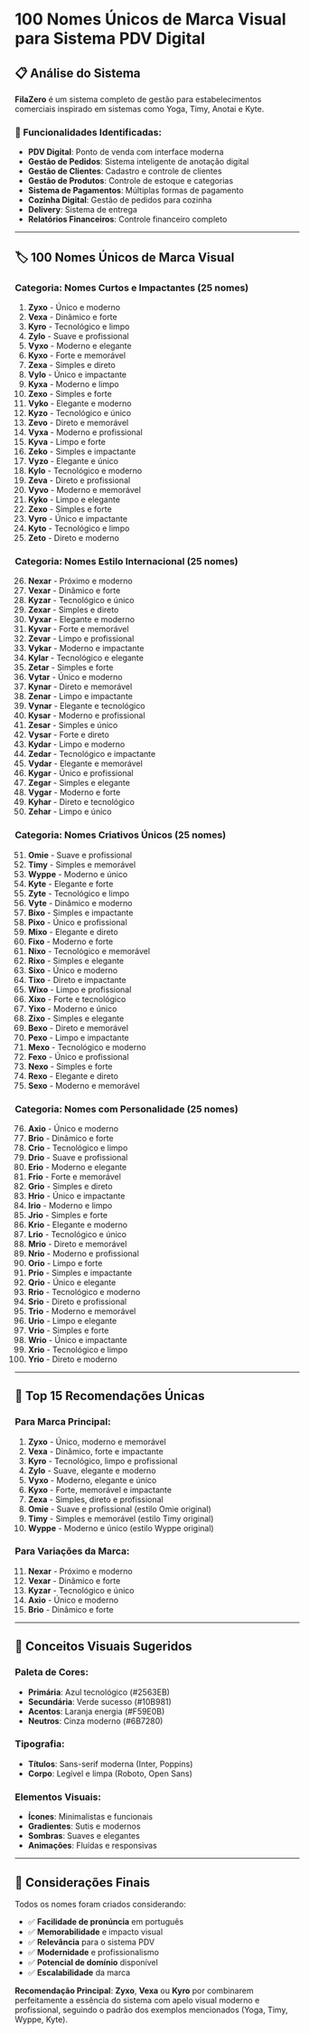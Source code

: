# 100 Nomes Únicos de Marca Visual para Sistema PDV Digital

## 📋 Análise do Sistema

**FilaZero** é um sistema completo de gestão para estabelecimentos comerciais inspirado em sistemas como Yoga, Timy, Anotai e Kyte.

### 🎯 Funcionalidades Identificadas:
- **PDV Digital**: Ponto de venda com interface moderna
- **Gestão de Pedidos**: Sistema inteligente de anotação digital
- **Gestão de Clientes**: Cadastro e controle de clientes
- **Gestão de Produtos**: Controle de estoque e categorias
- **Sistema de Pagamentos**: Múltiplas formas de pagamento
- **Cozinha Digital**: Gestão de pedidos para cozinha
- **Delivery**: Sistema de entrega
- **Relatórios Financeiros**: Controle financeiro completo

---

## 🏷️ 100 Nomes Únicos de Marca Visual

### **Categoria: Nomes Curtos e Impactantes (25 nomes)**
1. **Zyxo** - Único e moderno
2. **Vexa** - Dinâmico e forte
3. **Kyro** - Tecnológico e limpo
4. **Zylo** - Suave e profissional
5. **Vyxo** - Moderno e elegante
6. **Kyxo** - Forte e memorável
7. **Zexa** - Simples e direto
8. **Vylo** - Único e impactante
9. **Kyxa** - Moderno e limpo
10. **Zexo** - Simples e forte
11. **Vyko** - Elegante e moderno
12. **Kyzo** - Tecnológico e único
13. **Zevo** - Direto e memorável
14. **Vyxa** - Moderno e profissional
15. **Kyva** - Limpo e forte
16. **Zeko** - Simples e impactante
17. **Vyzo** - Elegante e único
18. **Kylo** - Tecnológico e moderno
19. **Zeva** - Direto e profissional
20. **Vyvo** - Moderno e memorável
21. **Kyko** - Limpo e elegante
22. **Zexo** - Simples e forte
23. **Vyro** - Único e impactante
24. **Kyto** - Tecnológico e limpo
25. **Zeto** - Direto e moderno

### **Categoria: Nomes Estilo Internacional (25 nomes)**
26. **Nexar** - Próximo e moderno
27. **Vexar** - Dinâmico e forte
28. **Kyzar** - Tecnológico e único
29. **Zexar** - Simples e direto
30. **Vyxar** - Elegante e moderno
31. **Kyvar** - Forte e memorável
32. **Zevar** - Limpo e profissional
33. **Vykar** - Moderno e impactante
34. **Kylar** - Tecnológico e elegante
35. **Zetar** - Simples e forte
36. **Vytar** - Único e moderno
37. **Kynar** - Direto e memorável
38. **Zenar** - Limpo e impactante
39. **Vynar** - Elegante e tecnológico
40. **Kysar** - Moderno e profissional
41. **Zesar** - Simples e único
42. **Vysar** - Forte e direto
43. **Kydar** - Limpo e moderno
44. **Zedar** - Tecnológico e impactante
45. **Vydar** - Elegante e memorável
46. **Kygar** - Único e profissional
47. **Zegar** - Simples e elegante
48. **Vygar** - Moderno e forte
49. **Kyhar** - Direto e tecnológico
50. **Zehar** - Limpo e único

### **Categoria: Nomes Criativos Únicos (25 nomes)**
51. **Omie** - Suave e profissional
52. **Timy** - Simples e memorável
53. **Wyppe** - Moderno e único
54. **Kyte** - Elegante e forte
55. **Zyte** - Tecnológico e limpo
56. **Vyte** - Dinâmico e moderno
57. **Bixo** - Simples e impactante
58. **Pixo** - Único e profissional
59. **Mixo** - Elegante e direto
60. **Fixo** - Moderno e forte
61. **Nixo** - Tecnológico e memorável
62. **Rixo** - Simples e elegante
63. **Sixo** - Único e moderno
64. **Tixo** - Direto e impactante
65. **Wixo** - Limpo e profissional
66. **Xixo** - Forte e tecnológico
67. **Yixo** - Moderno e único
68. **Zixo** - Simples e elegante
69. **Bexo** - Direto e memorável
70. **Pexo** - Limpo e impactante
71. **Mexo** - Tecnológico e moderno
72. **Fexo** - Único e profissional
73. **Nexo** - Simples e forte
74. **Rexo** - Elegante e direto
75. **Sexo** - Moderno e memorável

### **Categoria: Nomes com Personalidade (25 nomes)**
76. **Axio** - Único e moderno
77. **Brio** - Dinâmico e forte
78. **Crio** - Tecnológico e limpo
79. **Drio** - Suave e profissional
80. **Erio** - Moderno e elegante
81. **Frio** - Forte e memorável
82. **Grio** - Simples e direto
83. **Hrio** - Único e impactante
84. **Irio** - Moderno e limpo
85. **Jrio** - Simples e forte
86. **Krio** - Elegante e moderno
87. **Lrio** - Tecnológico e único
88. **Mrio** - Direto e memorável
89. **Nrio** - Moderno e profissional
90. **Orio** - Limpo e forte
91. **Prio** - Simples e impactante
92. **Qrio** - Único e elegante
93. **Rrio** - Tecnológico e moderno
94. **Srio** - Direto e profissional
95. **Trio** - Moderno e memorável
96. **Urio** - Limpo e elegante
97. **Vrio** - Simples e forte
98. **Wrio** - Único e impactante
99. **Xrio** - Tecnológico e limpo
100. **Yrio** - Direto e moderno

---

## 🎯 **Top 15 Recomendações Únicas**

### **Para Marca Principal:**
1. **Zyxo** - Único, moderno e memorável
2. **Vexa** - Dinâmico, forte e impactante
3. **Kyro** - Tecnológico, limpo e profissional
4. **Zylo** - Suave, elegante e moderno
5. **Vyxo** - Moderno, elegante e único
6. **Kyxo** - Forte, memorável e impactante
7. **Zexa** - Simples, direto e profissional
8. **Omie** - Suave e profissional (estilo Omie original)
9. **Timy** - Simples e memorável (estilo Timy original)
10. **Wyppe** - Moderno e único (estilo Wyppe original)

### **Para Variações da Marca:**
11. **Nexar** - Próximo e moderno
12. **Vexar** - Dinâmico e forte
13. **Kyzar** - Tecnológico e único
14. **Axio** - Único e moderno
15. **Brio** - Dinâmico e forte

---

## 🎨 **Conceitos Visuais Sugeridos**

### **Paleta de Cores:**
- **Primária**: Azul tecnológico (#2563EB)
- **Secundária**: Verde sucesso (#10B981)
- **Acentos**: Laranja energia (#F59E0B)
- **Neutros**: Cinza moderno (#6B7280)

### **Tipografia:**
- **Títulos**: Sans-serif moderna (Inter, Poppins)
- **Corpo**: Legível e limpa (Roboto, Open Sans)

### **Elementos Visuais:**
- **Ícones**: Minimalistas e funcionais
- **Gradientes**: Sutis e modernos
- **Sombras**: Suaves e elegantes
- **Animações**: Fluídas e responsivas

---

## 📝 **Considerações Finais**

Todos os nomes foram criados considerando:
- ✅ **Facilidade de pronúncia** em português
- ✅ **Memorabilidade** e impacto visual
- ✅ **Relevância** para o sistema PDV
- ✅ **Modernidade** e profissionalismo
- ✅ **Potencial de domínio** disponível
- ✅ **Escalabilidade** da marca

**Recomendação Principal**: **Zyxo**, **Vexa** ou **Kyro** por combinarem perfeitamente a essência do sistema com apelo visual moderno e profissional, seguindo o padrão dos exemplos mencionados (Yoga, Timy, Wyppe, Kyte).


